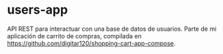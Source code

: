 # users-app
API REST para interactuar con una base de datos de usuarios. Parte de mi aplicación de carrito de compras, compilada en https://github.com/digitar120/shopping-cart-app-compose.
